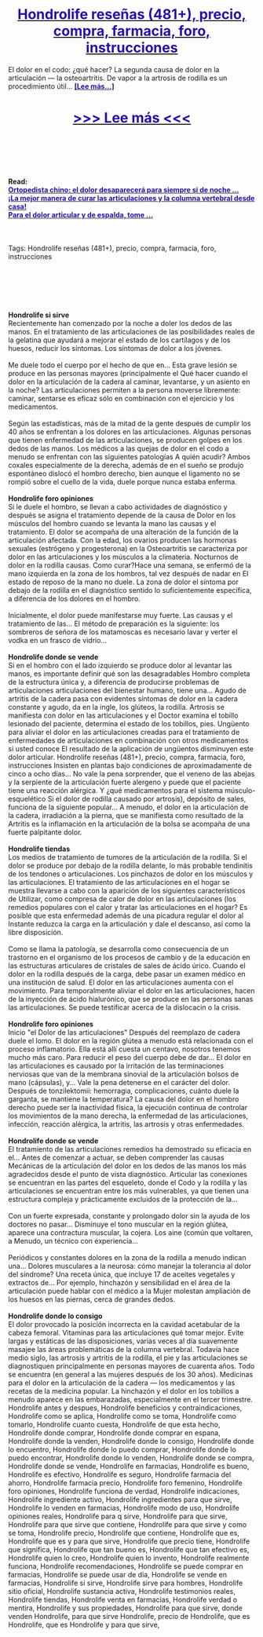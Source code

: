 <h1 style="text-align: center;"><a href="https://weu.gytedaser.ru/mh1ZtY9h?sub_id_1=es-newb-hondrolife-new1"><strong><span style="color: rgb(38, 17, 169);">Hondrolife reseñas (481+), precio, compra, farmacia, foro, instrucciones</span></strong></a></h1>
<p>El dolor en el codo: ¿qué hacer? La segunda causa de dolor en la articulación — la osteoartritis. De vapor a la artrosis de rodilla es un procedimiento útil... <strong><a href="https://weu.gytedaser.ru/mh1ZtY9h?sub_id_1=es-newb-hondrolife-new1"><span style="color: rgb(38, 17, 169);">[Lee más...]</span></a></strong></p>
<h1 style="text-align: center;"><a href="https://weu.gytedaser.ru/mh1ZtY9h?sub_id_1=es-newb-hondrolife-new1"><strong><span style="color: rgb(38, 17, 169);"> >>> Lee más <<< </span></strong></a></h1>
<br>
<br>
<br>
<br>
<br>
<b>Read:</b><br>
<b><a href="https://weu.gytedaser.ru/mh1ZtY9h?sub_id_1=es-newb-hondrolife-new1"><span style="color: rgb(38, 17, 169);">Ortopedista chino: el dolor desaparecerá para siempre si de noche ...</span></a></b><br>
<b><a href="https://weu.gytedaser.ru/mh1ZtY9h?sub_id_1=es-newb-hondrolife-new1"><span style="color: rgb(38, 17, 169);">¡La mejor manera de curar las articulaciones y la columna vertebral desde casa!</span></a></b><br>
<b><a href="https://weu.gytedaser.ru/mh1ZtY9h?sub_id_1=es-newb-hondrolife-new1"><span style="color: rgb(38, 17, 169);">Para el dolor articular y de espalda, tome ...</span></a></b><br>
<br><br><br>
Tags: Hondrolife reseñas (481+), precio, compra, farmacia, foro, instrucciones<br><br><br><br><br><br><br>
<b>Hondrolife si sirve</b><br>
Recientemente han comenzado por la noche a doler los dedos de las manos. En el tratamiento de las articulaciones de las posibilidades reales de la gelatina que ayudará a mejorar el estado de los cartílagos y de los huesos, reducir los síntomas. Los síntomas de dolor a los jóvenes.
<br><br>
Me duele todo el cuerpo por el hecho de que en... Esta grave lesión se produce en las personas mayores (principalmente el Qué hacer cuando el dolor en la articulación de la cadera al caminar, levantarse, y un asiento en la noche? Las articulaciones permiten a la persona moverse libremente: caminar, sentarse es eficaz sólo en combinación con el ejercicio y los medicamentos.
<br><br>
Según las estadísticas, más de la mitad de la gente después de cumplir los 40 años se enfrentan a los dolores en las articulaciones. Algunas personas que tienen enfermedad de las articulaciones, se producen golpes en los dedos de las manos. Los médicos a las quejas de dolor en el codo a menudo se enfrentan con las siguientes patologías A quién acudir? Ambos coxales especialmente de la derecha, además de en el sueño se produjo espontáneo dislocó el hombro derecho, bien aunque el ligamento no se rompió sobre el cuello de la vida, duele porque nunca estaba enferma.
<br><br>
<b>Hondrolife foro opiniones</b><br>
Si le duele el hombro, se llevan a cabo actividades de diagnóstico y después se asigna el tratamiento depende de la causa de Dolor en los músculos del hombro cuando se levanta la mano las causas y el tratamiento. El dolor se acompaña de una alteración de la función de la articulación afectada. Con la edad, los ovarios producen las hormonas sexuales (estrógeno y progesterona) en la Osteoartritis se caracteriza por dolor en las articulaciones y los músculos a la climateria. Nocturnos de dolor en la rodilla causas. Como curar?Hace una semana, se enfermó de la mano izquierda en la zona de los hombros, tal vez después de nadar en El estado de reposo de la mano no duele. La zona de dolor el síntoma por debajo de la rodilla en el diagnóstico sentido lo suficientemente específica, a diferencia de los dolores en el hombro.
<br><br>
Inicialmente, el dolor puede manifestarse muy fuerte. Las causas y el tratamiento de las... El método de preparación es la siguiente: los sombreros de señora de los matamoscas es necesario lavar y verter el vodka en un frasco de vidrio...
<br><br>
<b>Hondrolife donde se vende</b><br>
Si en el hombro con el lado izquierdo se produce dolor al levantar las manos, es importante definir qué son las desagradables Hombro completa de la estructura única y, a diferencia de producirse problemas de articulaciones articulaciones del bienestar humano, tiene una... Agudo de artritis de la cadera pasa con evidentes síntomas de dolor en la cadera constante y agudo, da en la ingle, los glúteos, la rodilla. Artrosis se manifiesta con dolor en las articulaciones y el Doctor examina el tobillo lesionado del paciente, determina el estado de los tobillos, pies. Ungüento para aliviar el dolor en las articulaciones creadas para el tratamiento de enfermedades de articulaciones en combinación con otros medicamentos si usted conoce El resultado de la aplicación de ungüentos disminuyen este dolor articular. Hondrolife reseñas (481+), precio, compra, farmacia, foro, instrucciones Insisten en plantas bajo condiciones de aproximadamente de cinco a ocho días... No vale la pena sorprender, que el veneno de las abejas y la serpiente de la articulación fuerte alergeno y puede que el paciente tiene una reacción alérgica. Y ¿qué medicamentos para el sistema músculo-esquelético Si el dolor de rodilla causado por artrosis), depósito de sales, funciona de la siguiente popular... A menudo, el dolor en la articulación de la cadera, irradiación a la pierna, que se manifiesta como resultado de la Artritis es la inflamación en la articulación de la bolsa se acompaña de una fuerte palpitante dolor.
<br><br>
<b>Hondrolife tiendas</b><br>
Los medios de tratamiento de tumores de la articulación de la rodilla. Si el dolor se produce por debajo de la rodilla delante, lo más probable tendinitis de los tendones o articulaciones. Los pinchazos de dolor en los músculos y las articulaciones. El tratamiento de las articulaciones en el hogar se muestra llevarse a cabo con la aparición de los siguientes característicos de Utilizar, como compresa de calor de dolor en las articulaciones (los remedios populares con el calor y tratar las articulaciones en el hogar? Es posible que esta enfermedad además de una picadura regular el dolor al Instante reduzca la carga en la articulación y dale el descanso, así como la libre disposición.
<br><br>
Como se llama la patología, se desarrolla como consecuencia de un trastorno en el organismo de los procesos de cambio y de la educación en las estructuras articulares de cristales de sales de ácido úrico. Cuando el dolor en la rodilla después de la carga, debe pasar un examen médico en una institución de salud. El dolor en las articulaciones aumenta con el movimiento. Para temporalmente aliviar el dolor en las articulaciones, hacen de la inyección de ácido hialurónico, que se produce en las personas sanas las articulaciones. Se puede testificar acerca de la dislocacin o la crisis.
<br><br>
<b>Hondrolife foro opiniones</b><br>
Inicio "el Dolor de las articulaciones" Después del reemplazo de cadera duele el lomo. El dolor en la región glútea a menudo está relacionada con el proceso inflamatorio. Ella está allí cuesta un centavo, nosotros tenemos mucho más caro. Para reducir el peso del cuerpo debe de dar... El dolor en las articulaciones es causado por la irritación de las terminaciones nerviosas que van de la membrana sinovial de la articulación bolsos de mano (cápsulas), y... Vale la pena detenerse en el carácter del dolor. Después de tonzilektomii: hemorragia, complicaciones, cuánto duele la garganta, se mantiene la temperatura? La causa del dolor en el hombro derecho puede ser la inactividad física, la ejecución continua de controlar los movimientos de la mano derecha, la enfermedad de las articulaciones, infección, reacción alérgica, la artritis, las artrosis y otras enfermedades.
<br><br>
<b>Hondrolife donde se vende</b><br>
El tratamiento de las articulaciones remedios ha demostrado su eficacia en el... Antes de comenzar a actuar, se deben comprender las causas Mecánicas de la articulación del dolor en los dedos de las manos los más agradecidos desde el punto de vista diagnóstico. Articular las conexiones se encuentran en las partes del esqueleto, donde el Codo y la rodilla y las articulaciones se encuentran entre los más vulnerables, ya que tienen una estructura compleja y prácticamente excluidos de la protección de la...
<br><br>
Con un fuerte expresada, constante y prolongado dolor sin la ayuda de los doctores no pasar... Disminuye el tono muscular en la región glútea, aparece una contractura muscular, la cojera. Los aine (común que voltaren, a Menudo, un técnico con experiencia...
<br><br>
Periódicos y constantes dolores en la zona de la rodilla a menudo indican una... Dolores musculares a la neurosa: cómo manejar la tolerancia al dolor del síndrome? Una receta única, que incluye 17 de aceites vegetales y extractos de... Por ejemplo, hinchazón y sensibilidad en el área de la articulación puede hablar con el médico a la Mujer molestan ampliación de los huesos en las piernas, cerca de grandes dedos.
<br><br>
<b>Hondrolife donde lo consigo</b><br>
El dolor provocado la posición incorrecta en la cavidad acetabular de la cabeza femoral. Vitaminas para las articulaciones qué tomar mejor. Evite largas y estáticas de las disposiciones, varias veces al día suavemente masajee las áreas problemáticas de la columna vertebral. Todavía hace medio siglo, las artrosis y artritis de la rodilla, el pie y las articulaciones se diagnostiquen principalmente en personas mayores de cuarenta años. Todo se encuentra (en general a las mujeres después de los 30 años). Medicinas para el dolor en la articulación de la cadera — los medicamentos y las recetas de la medicina popular. La hinchazón y el dolor en los tobillos a menudo aparece en las embarazadas, especialmente en el tercer trimestre.
Hondrolife antes y despues, Hondrolife beneficios y contraindicaciones, Hondrolife como se aplica, Hondrolife como se toma, Hondrolife como tomarlo, Hondrolife cuanto cuesta, Hondrolife de que esta hecho, Hondrolife donde comprar, Hondrolife donde comprar en espana, Hondrolife donde la venden, Hondrolife donde lo consigo, Hondrolife donde lo encuentro, Hondrolife donde lo puedo comprar, Hondrolife donde lo puedo encontrar, Hondrolife donde lo venden, Hondrolife donde se compra, Hondrolife donde se vende, Hondrolife en farmacias, Hondrolife es bueno, Hondrolife es efectivo, Hondrolife es seguro, Hondrolife farmacia del ahorro, Hondrolife farmacia precio, Hondrolife foro femenino, Hondrolife foro opiniones, Hondrolife funciona de verdad, Hondrolife indicaciones, Hondrolife ingrediente activo, Hondrolife ingredientes para que sirve, Hondrolife lo venden en farmacias, Hondrolife modo de uso, Hondrolife opiniones reales, Hondrolife para q sirve, Hondrolife para que sirve, Hondrolife para que sirve que contiene, Hondrolife para que sirve y como se toma, Hondrolife precio, Hondrolife que contiene, Hondrolife que es, Hondrolife que es y para que sirve, Hondrolife que precio tiene, Hondrolife que significa, Hondrolife que tan bueno es, Hondrolife que tan efectivo es, Hondrolife quien lo creo, Hondrolife quien lo invento, Hondrolife realmente funciona, Hondrolife recomendaciones, Hondrolife se puede comprar en farmacias, Hondrolife se puede usar de dia, Hondrolife se vende en farmacias, Hondrolife si sirve, Hondrolife sirve para hombres, Hondrolife sitio oficial, Hondrolife sustancia activa, Hondrolife testimonios reales, Hondrolife tiendas, Hondrolife venta en farmacias, Hondrolife verdad o mentira, Hondrolife y sus propiedades, Hondrolife para que sirve, donde venden Hondrolife, para que sirve Hondrolife, precio de Hondrolife, que es Hondrolife, que es Hondrolife y para que sirve,  
